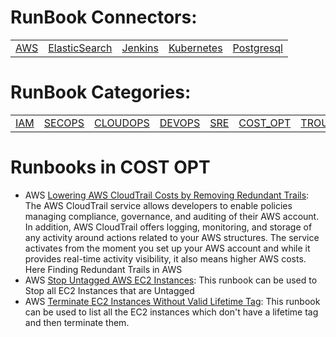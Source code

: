 # RunBook Connectors:
 | | | | | | 
 | ---| ---| ---| ---| ---| 
 | [AWS](#AWS) | [ElasticSearch](#ElasticSearch) | [Jenkins](#Jenkins) | [Kubernetes](#Kubernetes) | [Postgresql](#Postgresql) | 

 
# RunBook Categories:
 | | | | | | | | | 
 | ---| ---| ---| ---| ---| ---| ---| ---| 
 | [IAM](lists/runbook_IAM.md) | [SECOPS](lists/runbook_SECOPS.md) | [CLOUDOPS](lists/runbook_CLOUDOPS.md) | [DEVOPS](lists/runbook_DEVOPS.md) | [SRE](lists/runbook_SRE.md) | [COST_OPT](lists/runbook_COST_OPT.md) | [TROUBLESHOOTING](lists/runbook_TROUBLESHOOTING.md) | [ES](lists/runbook_ES.md) | 

 # Runbooks in COST OPT
* AWS [Lowering AWS CloudTrail Costs by Removing Redundant Trails](https://github.com/unskript/Awesome-CloudOps-Automation/tree/master/AWS/Lowering_AWS_CloudTrail_Costs_by_Removing_Redundant_Trails.ipynb): The AWS CloudTrail service allows developers to enable policies managing compliance, governance, and auditing of their AWS account. In addition, AWS CloudTrail offers logging, monitoring, and storage of any activity around actions related to your AWS structures. The service activates from the moment you set up your AWS account and while it provides real-time activity visibility, it also means higher AWS costs. Here Finding Redundant Trails in AWS
* AWS [Stop Untagged AWS EC2 Instances](https://github.com/unskript/Awesome-CloudOps-Automation/tree/master/AWS/Stop_Untagged_EC2_Instances.ipynb): This runbook can be used to Stop all EC2 Instances that are Untagged
* AWS [Terminate EC2 Instances Without Valid Lifetime Tag](https://github.com/unskript/Awesome-CloudOps-Automation/tree/master/AWS/Terminate_EC2_Instances_Without_Valid_Lifetime_Tag.ipynb): This runbook can be used to list all the EC2 instances which don't have a lifetime tag and then terminate them.
